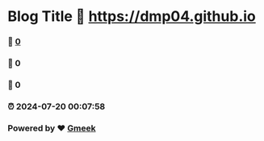 # Blog Title :link: https://dmp04.github.io 
### :page_facing_up: [0](https://dmp04.github.io/tag.html) 
### :speech_balloon: 0 
### :hibiscus: 0 
### :alarm_clock: 2024-07-20 00:07:58 
### Powered by :heart: [Gmeek](https://github.com/Meekdai/Gmeek)
